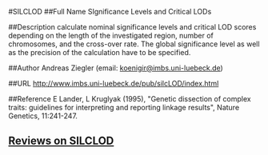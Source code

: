 #SILCLOD
##Full Name
SIgnificance Levels and Critical LODs

##Description
calculate nominal significance levels and critical LOD scores depending on the length of the investigated region, number of chromosomes, and the cross-over rate. The global significance level as well as the precision of the calculation have to be specified.

##Author
Andreas Ziegler (email: koenigir@imbs.uni-luebeck.de)

##URL
http://www.imbs.uni-luebeck.de/pub/silcLOD/index.html

##Reference
E Lander, L Kruglyak (1995), "Genetic dissection of complex traits: guidelines for interpreting and reporting linkage results", Nature Genetics, 11:241-247.


## [Reviews on SILCLOD](https://github.com/gaow/genetic-analysis-software/issues/510)